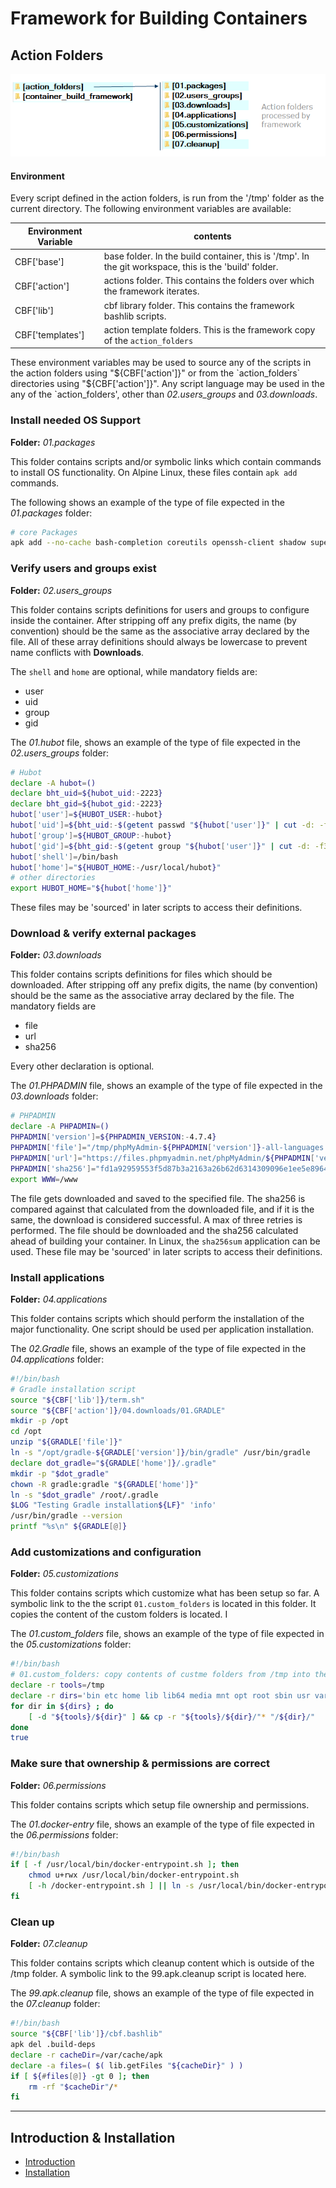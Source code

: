 # Framework for Building Containers

## Action Folders

![action folders](./action_folders.png) 

#### Environment
Every script defined in the action folders, is run from the '/tmp' folder as the current directory.
The following environment variables are available:

Environment Variable | contents
--- | ---
 CBF['base'] | base folder. In the build container, this is '/tmp'. In the git workspace, this is the 'build' folder.
 CBF['action'] | actions folder. This contains the folders over which the framework iterates.
 CBF['lib'] | cbf library folder. This contains the framework bashlib scripts.
 CBF['templates'] | action template folders. This is the framework copy of the `action_folders`
 
These environment variables may be used to source any of the scripts in the action folders using "${CBF['action']}" or from the `action_folders` directories using "${CBF['action']}".
Any script language may be used in the any of the `action_folders', other than *02.users_groups* and *03.downloads*.

### Install needed OS Support
**Folder:** _01.packages_

This folder contains scripts and/or symbolic links which contain commands to install OS functionality. On Alpine Linux, these files contain `apk add` commands. 

The following shows an example of the type of file expected in the _01.packages_ folder:
```bash
# core Packages
apk add --no-cache bash-completion coreutils openssh-client shadow supervisor sudo ttf-dejavu unzip 
```


### Verify users and groups exist
**Folder:** _02.users_groups_

This folder contains scripts definitions for users and groups to configure inside the container. After stripping off any prefix digits, the name (by convention) should be the same as the associative array declared by the file. All of these array definitions should always be lowercase to prevent name conflicts with **Downloads**.

The `shell` and `home` are optional, while mandatory fields are:
- user
- uid
- group
- gid


The *01.hubot* file, shows an example of the type of file expected in the _02.users_groups_ folder:
```bash
# Hubot
declare -A hubot=()
declare bht_uid=${hubot_uid:-2223}
declare bht_gid=${hubot_gid:-2223}
hubot['user']=${HUBOT_USER:-hubot}
hubot['uid']=${bht_uid:-$(getent passwd "${hubot['user']}" | cut -d: -f3)}
hubot['group']=${HUBOT_GROUP:-hubot}
hubot['gid']=${bht_gid:-$(getent group "${hubot['user']}" | cut -d: -f3)}
hubot['shell']=/bin/bash
hubot['home']="${HUBOT_HOME:-/usr/local/hubot}"
# other directories
export HUBOT_HOME="${hubot['home']}" 
```
These files may be 'sourced' in later scripts to access their definitions.


### Download & verify external packages
**Folder:** _03.downloads_

This folder contains scripts definitions for files which should be downloaded. After stripping off any prefix digits, the name (by convention) should be the same as the associative array declared by the file.
The mandatory fields are
- file
- url
- sha256

Every other declaration is optional. 

The *01.PHPADMIN* file, shows an example of the type of file expected in the _03.downloads_ folder:
```bash
# PHPADMIN
declare -A PHPADMIN=()
PHPADMIN['version']=${PHPADMIN_VERSION:-4.7.4}
PHPADMIN['file']="/tmp/phpMyAdmin-${PHPADMIN['version']}-all-languages.tar.gz"
PHPADMIN['url']="https://files.phpmyadmin.net/phpMyAdmin/${PHPADMIN['version']}/phpMyAdmin-${PHPADMIN['version']}-all-languages.tar.gz"
PHPADMIN['sha256']="fd1a92959553f5d87b3a2163a26b62d6314309096e1ee5e89646050457430fd2"
export WWW=/www  
```
The file gets downloaded and saved to the specified file. The sha256 is compared against that calculated from the downloaded file, and if it is the same, the download is considered successful. A max of three retries is performed. The file should be downloaded and the sha256 calculated ahead of building your container. In Linux, the `sha256sum` application can be used. These file may be 'sourced' in later scripts to access their definitions.


### Install applications
**Folder:** _04.applications_

This folder contains scripts which should perform the installation of the major functionality. One script should be used per application installation. 

The *02.Gradle* file, shows an example of the type of file expected in the _04.applications_ folder:
```bash
#!/bin/bash
# Gradle installation script
source "${CBF['lib']}/term.sh"
source "${CBF['action']}/04.downloads/01.GRADLE" 
mkdir -p /opt
cd /opt
unzip "${GRADLE['file']}"
ln -s "/opt/gradle-${GRADLE['version']}/bin/gradle" /usr/bin/gradle
declare dot_gradle="${GRADLE['home']}/.gradle"
mkdir -p "$dot_gradle"
chown -R gradle:gradle "${GRADLE['home']}"
ln -s "$dot_gradle" /root/.gradle
$LOG "Testing Gradle installation${LF}" 'info'
/usr/bin/gradle --version
printf "%s\n" ${GRADLE[@]}
```

### Add customizations and configuration
**Folder:** _05.customizations_

This folder contains scripts  which customize what has been setup so far. A symbolic link to the the script `01.custom_folders` is located in this folder. It copies the content of the custom folders is located. I

The *01.custom_folders* file, shows an example of the type of file expected in the _05.customizations_ folder:
```bash
#!/bin/bash
# 01.custom_folders: copy contents of custme folders from /tmp into the root of the container
declare -r tools=/tmp
declare -r dirs='bin etc home lib lib64 media mnt opt root sbin usr var'
for dir in ${dirs} ; do
    [ -d "${tools}/${dir}" ] && cp -r "${tools}/${dir}/"* "/${dir}/"
done
true 
```

### Make sure that ownership & permissions are correct
**Folder:** _06.permissions_

This folder contains scripts which setup file ownership and permissions.

The *01.docker-entry* file, shows an example of the type of file expected in the _06.permissions_ folder:
```bash
#!/bin/bash
if [ -f /usr/local/bin/docker-entrypoint.sh ]; then
    chmod u+rwx /usr/local/bin/docker-entrypoint.sh
    [ -h /docker-entrypoint.sh ] || ln -s /usr/local/bin/docker-entrypoint.sh /docker-entrypoint.sh 
fi
```

### Clean up 
**Folder:** _07.cleanup_

This folder contains scripts which cleanup content which is outside of the /tmp folder. A symbolic link to the 99.apk.cleanup script is located here.

The *99.apk.cleanup* file, shows an example of the type of file expected in the _07.cleanup_ folder:
```bash
#!/bin/bash
source "${CBF['lib']}/cbf.bashlib"
apk del .build-deps
declare -r cacheDir=/var/cache/apk
declare -a files=( $( lib.getFiles "${cacheDir}" ) )
if [ ${#files[@]} -gt 0 ]; then
    rm -rf "$cacheDir"/*
fi 
```


**************

## Introduction & Installation
- [Introduction](../README.md)
- [Installation](./Installation.md)

